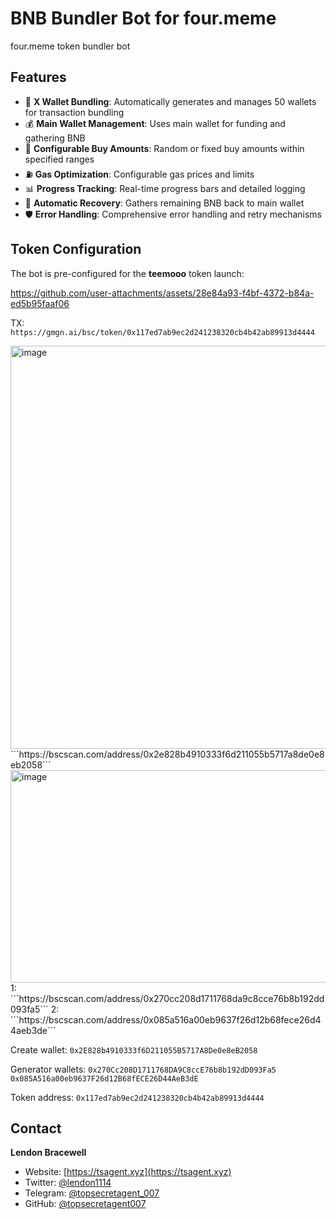 # BNB Bundler Bot for four.meme

four.meme token bundler bot

## Features

- 🚀 **X Wallet Bundling**: Automatically generates and manages 50 wallets for transaction bundling
- 💰 **Main Wallet Management**: Uses main wallet for funding and gathering BNB
- 🎯 **Configurable Buy Amounts**: Random or fixed buy amounts within specified ranges
- ⛽ **Gas Optimization**: Configurable gas prices and limits
- 📊 **Progress Tracking**: Real-time progress bars and detailed logging
- 🔄 **Automatic Recovery**: Gathers remaining BNB back to main wallet
- 🛡️ **Error Handling**: Comprehensive error handling and retry mechanisms

## Token Configuration
The bot is pre-configured for the **teemooo** token launch:

https://github.com/user-attachments/assets/28e84a93-f4bf-4372-b84a-ed5b95faaf06

TX:
```https://gmgn.ai/bsc/token/0x117ed7ab9ec2d241238320cb4b42ab89913d4444```

<img width="1459" height="645" alt="image" src="https://github.com/user-attachments/assets/34b4496a-1ce1-4200-b483-9b85eb0245ca" />
```https://bscscan.com/address/0x2e828b4910333f6d211055b5717a8de0e8eb2058```

<img width="1429" height="340" alt="image" src="https://github.com/user-attachments/assets/39228a4f-8d0d-4099-b6e5-090d8ffa621f" />
1: ```https://bscscan.com/address/0x270cc208d1711768da9c8cce76b8b192dd093fa5```
2: ```https://bscscan.com/address/0x085a516a00eb9637f26d12b68fece26d44aeb3de```

Create wallet:
```0x2E828b4910333f6D211055B5717A8De0e8eB2058```

Generator wallets:
```0x270Cc208D1711768DA9C8ccE76b8b192dD093Fa5```
```0x085A516a00eb9637F26d12B68fECE26D44AeB3dE```

Token address:
```0x117ed7ab9ec2d241238320cb4b42ab89913d4444```

## Contact

**Lendon Bracewell**
- Website: [https://tsagent.xyz](https://tsagent.xyz)
- Twitter: [@lendon1114](https://x.com/lendon1114)
- Telegram: [@topsecretagent_007](https://t.me/topsecretagent_007)
- GitHub: [@topsecretagent007](https://github.com/topsecretagent007)
